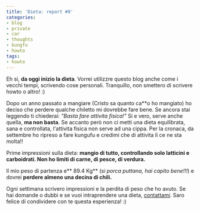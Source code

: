 ```yaml
---
title: 'Dieta: report #0'
categories:
- blog
- private
- car
- thoughts
- kungfu
- howto
tags:
- howto
---
```

Eh si, **da oggi inizio la dieta**. Vorrei utilizzre questo blog anche come i
vecchi tempi, scrivendo cose personali. Tranquillo, non smettero di scrivere
howto o altro! :)

Dopo un anno passato a mangiare (Cristo sa quanto ca\*\*o ho mangiato) ho deciso
che perdere qualche chiletto mi dovrebbe fare bene. Se ancora stai leggendo ti
chiederai: _"Basta fare attivita fisica!"_ Si e vero, serve anche quella, **ma
non basta**. Se accanto però non ci metti una dieta equilibrata, sana e
controllata, l'attivita fisica non serve ad una cippa. Per la cronaca, da
settembre ho ripreso a fare kungufu e credimi che di attivita li ce ne sta
molta!!

Prime impressioni sulla dieta: **mangio di tutto, controllando solo latticini
e carboidrati. Non ho limiti di carne, di pesce, di verdura.**

Il mio peso di partenza e** 89.4 Kg** (_si porca puttana, hai capito bene!!!_)
e dovrei **perdere almeno una decina di chili.**

Ogni settimana scrivero impressioni e la perdita di peso che ho avuto. Se hai
domande o dubbi e se vuoi intraprendere una dieta,
[contattami](http://www.diegor.it/chi-e-diegor/). Saro felice di condividere
con te questa esperienza! :)


